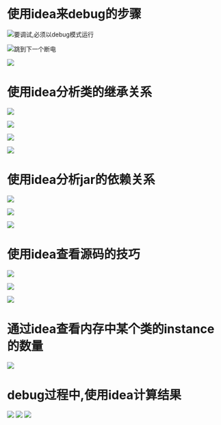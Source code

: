 # 使用idea来debug的步骤

![要调试,必须以debug模式运行](pics/debug模式运行.png)

![跳到下一个断电](pics/跳到下一个断电.png)

![](pics/debug步骤的区别.png)

# 使用idea分析类的继承关系

![](pics/idea查看类的结构.png)

![](pics/idea看一个类的继承关系.png)

![](pics/idea查看接口的实现类.png)

![](pics/查看接口的实现类.png)

# 使用idea分析jar的依赖关系

![](pics/使用idea分析类之间的依赖关系.png)

![](pics/idea中查看jar包的依赖关系.png)

![](pics/idea中排除jar.png)

# 使用idea查看源码的技巧

![](pics/通过debug,一行行的追踪对象的创建.png)

![](pics/通过栈追踪源码是哪里调过来的.png)

![](pics/给断点添加条件.png)

# 通过idea查看内存中某个类的instance的数量

![](pics/通过idea查看内存中某个类的instance的数量.png)

# debug过程中,使用idea计算结果

![](pics/debug过程中,使用idea计算结果01.png)
![](pics/debug过程中,使用idea计算结果02.png)
![](pics/debug过程中,使用idea计算结果03.png)